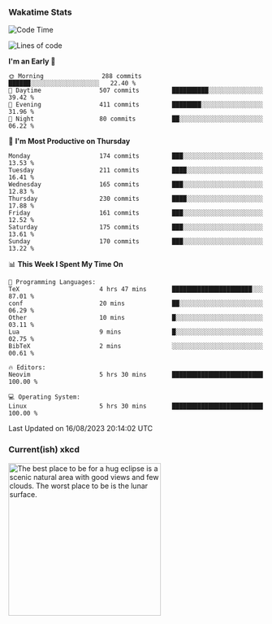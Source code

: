 ### Wakatime Stats
<!--START_SECTION:waka-->
![Code Time](http://img.shields.io/badge/Code%20Time-1%2C911%20hrs%2015%20mins-blue)

![Lines of code](https://img.shields.io/badge/From%20Hello%20World%20I%27ve%20Written-788.2%20thousand%20lines%20of%20code-blue)

**I'm an Early 🐤** 

```text
🌞 Morning                288 commits         ██████░░░░░░░░░░░░░░░░░░░   22.40 % 
🌆 Daytime                507 commits         ██████████░░░░░░░░░░░░░░░   39.42 % 
🌃 Evening                411 commits         ████████░░░░░░░░░░░░░░░░░   31.96 % 
🌙 Night                  80 commits          ██░░░░░░░░░░░░░░░░░░░░░░░   06.22 % 
```
📅 **I'm Most Productive on Thursday** 

```text
Monday                   174 commits         ███░░░░░░░░░░░░░░░░░░░░░░   13.53 % 
Tuesday                  211 commits         ████░░░░░░░░░░░░░░░░░░░░░   16.41 % 
Wednesday                165 commits         ███░░░░░░░░░░░░░░░░░░░░░░   12.83 % 
Thursday                 230 commits         ████░░░░░░░░░░░░░░░░░░░░░   17.88 % 
Friday                   161 commits         ███░░░░░░░░░░░░░░░░░░░░░░   12.52 % 
Saturday                 175 commits         ███░░░░░░░░░░░░░░░░░░░░░░   13.61 % 
Sunday                   170 commits         ███░░░░░░░░░░░░░░░░░░░░░░   13.22 % 
```


📊 **This Week I Spent My Time On** 

```text
💬 Programming Languages: 
TeX                      4 hrs 47 mins       ██████████████████████░░░   87.01 % 
conf                     20 mins             ██░░░░░░░░░░░░░░░░░░░░░░░   06.29 % 
Other                    10 mins             █░░░░░░░░░░░░░░░░░░░░░░░░   03.11 % 
Lua                      9 mins              █░░░░░░░░░░░░░░░░░░░░░░░░   02.75 % 
BibTeX                   2 mins              ░░░░░░░░░░░░░░░░░░░░░░░░░   00.61 % 

🔥 Editors: 
Neovim                   5 hrs 30 mins       █████████████████████████   100.00 % 

💻 Operating System: 
Linux                    5 hrs 30 mins       █████████████████████████   100.00 % 
```


 Last Updated on 16/08/2023 20:14:02 UTC
<!--END_SECTION:waka-->

### Current(ish) xkcd
<a id="xkcd-a" title="The best place to be for a hug eclipse is a scenic natural area with good views and few clouds. The worst place to be is the lunar surface." href="https://www.xkcd.com" target="_blank">
        <img align="center" id="xkcd-img" src="https://imgs.xkcd.com/comics/types_of_solar_eclipse.png" alt="The best place to be for a hug eclipse is a scenic natural area with good views and few clouds. The worst place to be is the lunar surface." height=300 />
</a>
